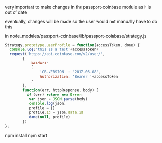 
very important to make changes in the passport-coinbase module as it is out of date

eventually, changes will be made so the user would not manually have to do this

in node_modules/passport-coinbase/lib/passport-coinbase/strategy.js
```javascript
Strategy.prototype.userProfile = function(accessToken, done) {
  console.log('this is a test'+accessToken)
  request('https://api.coinbase.com/v2/user/',
        {
            headers:
            {
                'CB-VERSION' : "2017-06-08",
                Authorization: 'Bearer '+accessToken
            }
        },
        function(err, httpResponse, body) {
          if (err) return new Error;
           var json = JSON.parse(body)
           console.log(json)
           profile = {}
           profile.id = json.data.id
           done(null, profile)
        })
};
```

npm install
npm start